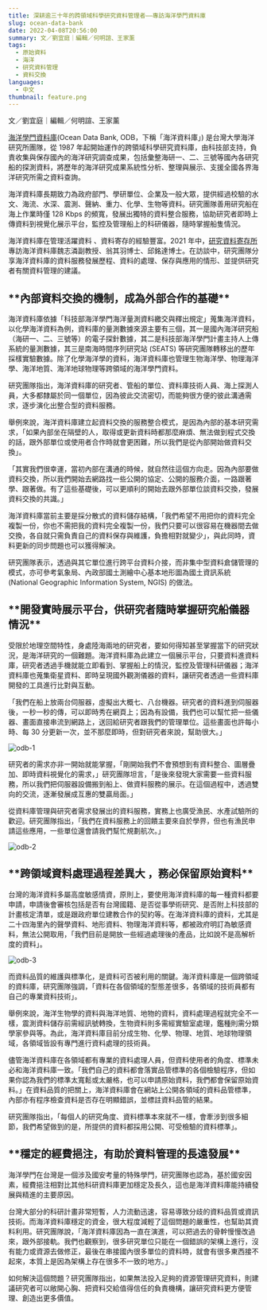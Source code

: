 ```yaml
---
title: 深耕逾三十年的跨領域科學研究資料管理者——專訪海洋學門資料庫
slug: ocean-data-bank
date: 2022-04-08T20:56:00
summary: 文／劉宜庭｜編輯／何明諠、王家薰
tags:
  - 原始資料
  - 海洋
  - 研究資料管理
  - 資料交換
languages:
  - 中文
thumbnail: feature.png
---
```

文／劉宜庭｜編輯／何明諠、王家薰

[海洋學門資料庫](https://www.odb.ntu.edu.tw/)(Ocean Data Bank, ODB，下稱「海洋資料庫」) 是台灣大學海洋研究所團隊，從 1987 年起開始運作的跨領域科學研究資料庫，由科技部支持，負責收集與保存國內的海洋研究調查成果，包括彙整海研一、二、三號等國內各研究船的探測資料，將歷年的海洋研究成果系統性分析、整理與展示、支援全國各界海洋研究所需之資料查詢。

海洋資料庫長期致力為政府部門、學研單位、企業及一般大眾，提供經過校驗的水文、海流、水深、震測、聲納、重力、化學、生物等資料。研究團隊善用研究船在海上作業時僅 128 Kbps 的頻寬，發展出獨特的資料整合服務，協助研究者即時上傳資料到視覺化展示平台，監控及管理船上的科研儀器，隨時掌握船隻情況。

海洋資料庫在管理活躍資料 、資料寄存的經驗豐富。2021 年中，[研究資料寄存所](https://data.depositar.io/about)專訪海洋資料庫魏志潾副教授、翁其羽博士、邱銘達博士。在訪談中，研究團隊分享海洋資料庫的資料服務發展歷程、資料的處理、保存與應用的情形、並提供研究者有關資料管理的建議。

## \*\*內部資料交換的機制，成為外部合作的基礎\*\*

海洋資料庫依據「科技部海洋學門海洋量測資料繳交與釋出規定」蒐集海洋資料，以化學海洋資料為例，資料庫的量測數據來源主要有三個，其一是國內海洋研究船（海研一、二、三號等）的電子探針數據，其二是科技部海洋學門計畫主持人上傳系統的量測數據，其三是南海時間序列研究站 (SEATS) 等研究團隊轉移出的歷年採樣實驗數據。除了化學海洋學的資料，海洋資料庫也管理生物海洋學、物理海洋學、海洋地質、海洋地球物理等跨領域的海洋學門資料。

研究團隊指出，海洋資料庫的研究者、管船的單位、資料庫技術人員、海上探測人員，大多都隸屬於同一個單位，因為彼此交流密切，而能夠很方便的彼此溝通需求，逐步演化出整合型的資料服務。

舉例來說，海洋資料庫建立起資料交換的服務整合模式，是因為內部的基本研究需求，「如果內部坐在隔壁的人，取得或更新資料時都那麼麻煩、無法做到程式交換的話，跟外部單位或使用者合作時就會更困難，所以我們是從內部開始做資料交換」。

「其實我們很幸運，當初內部在溝通的時候，就自然往這個方向走。因為內部要做資料交換，所以我們開始去網路找一些公開的協定、公開的服務介面，一路跟著學、跟著做。有了這些基礎後，可以更順利的開始去跟外部單位談資料交換，發展資料交換的共識。」

海洋資料庫當前主要是採分散式的資料儲存結構，「我們希望不用把你的資料完全複製一份，你也不需把我的資料完全複製一份，我們只要可以很容易在機器間去做交換，各自就只需負責自己的資料保存與維護，負擔相對就變少」，與此同時，資料更新的同步問題也可以獲得解決。

研究團隊表示，透過與其它單位進行跨平台資料介接，而非集中型資料倉儲管理的模式，亦可參考氣象局、內政部國土測繪中心基本地形圖為國土資訊系統 (National Geographic Information System, NGIS) 的做法。

## \*\*開發實時展示平台，供研究者隨時掌握研究船儀器情況\*\*

受限於地理空間特性，身處陸海兩地的研究者，要如何得知甚至掌握當下的研究狀況，是海洋研究的一個難題。海洋資料庫為此建立一個展示平台，只要資料進資料庫，研究者透過手機就能立即看到、掌握船上的情況，監控及管理科研儀器；海洋資料庫也蒐集衛星資料、即時呈現國外觀測儀器的資料，讓研究者透過一些資料庫開發的工具進行比對與互動。

「我們在船上放兩台伺服器，虛擬出大概七、八台機器。研究者的資料進到伺服器後，一秒一秒的傳，可以即時秀在網頁上；因為有設備，我們也可以幫忙把一些儀器、畫面直接串流到網路上，送回給研究者跟我們的管理單位。這些畫面也許每小時、每 30 分更新一次，並不那麼即時，但對研究者來說，幫助很大。」

![odb-1](/img/ocean-data-bank_1.png)

研究者的需求亦非一開始就能掌握，「剛開始我們不會預想到有資料整合、圖層疊加、即時資料視覺化的需求，」研究團隊坦言，「是後來發現大家需要一些資料服務，所以我們把伺服器設備搬到船上、做資料服務的展示。在這個過程中，透過雙向的交流，逐漸發展成互惠的雙贏局面。」

從資料庫管理與研究者需求發展出的資料服務，實務上也廣受漁民、水產試驗所的歡迎。研究團隊指出，「我們在資料服務上的回饋主要來自於學界，但也有漁民申請這些應用，一些單位還會請我們幫忙規劃航次。」

![odb-2](/img/ocean-data-bank_2.png)

## \*\*跨領域資料處理過程差異大 ，務必保留原始資料\*\*

台灣的海洋資料多屬高度敏感情資，原則上，要使用海洋資料庫的每一種資料都要申請，申請後會審核包括是否有台灣國籍、是否從事學術研究、是否附上科技部的計畫核定清單，或是跟政府單位建教合作的契約等。在海洋資料庫的資料，尤其是二十四海里內的聲學資料、地形資料、物理海洋資料等，都被政府明訂為敏感資料，無法公開取用，「我們目前是開放一些經過處理後的產品，比如說不是高解析度的資料」。

![odb-3](/img/ocean-data-bank_3.png)

而資料品質的維護與標準化，是資料可否被利用的關鍵。海洋資料庫是一個跨領域的資料庫，研究團隊強調，「資料在各個領域的型態差很多，各領域的技術員都有自己的專業資料技術」。

舉例來說，海洋生物學的資料與海洋地質、地物的資料，資料處理過程就完全不一樣，震測資料儲存前需經訊號轉換，生物資料則多需經實驗室處理，鑑種則需分類學家參與等。為此，海洋資料庫目前分成生物、化學、物理、地質、地球物理領域，各領域皆設有專門進行資料處理的技術員。

儘管海洋資料庫在各領域都有專業的資料處理人員，但資料使用者的角度、標準未必和海洋資料庫一致。「我們自己的資料都會落實品管標準的各個檢驗程序，但如果你認為我們的標準太寬鬆或太嚴格，也可以申請原始資料，我們都會保留原始資料。」在資料品質的把關上，海洋資料庫會在網站上公開各領域的資料品管標準，內部亦有程序檢查資料是否存在明顯錯誤，並標註資料品管的結果。

研究團隊指出，「每個人的研究角度、資料標準本來就不一樣，會牽涉到很多細節，我們希望做到的是，所提供的資料都採用公開、可受檢驗的資料標準」。

## \*\*穩定的經費挹注，有助於資料管理的長遠發展\*\*

海洋學門在台灣是一個涉及國安考量的特殊學門，研究團隊也認為，基於國安因素，經費挹注相對比其他科研資料庫更加穩定及長久，這也是海洋資料庫能持續發展與精進的主要原因。

台灣大部分的科研計畫非常短暫，人力流動迅速，容易導致分歧的資料品質或資訊技術。而海洋資料庫穩定的資金，很大程度減輕了這個問題的嚴重性，也幫助其資料利用。研究團隊說，「海洋資料庫因為一直在演進，可以把過去的骨幹慢慢改過來，跟外部接軌。我們也觀察到，很多研究單位只能在一個錯誤的架構上進行，沒有能力或資源去做修正，最後在串接國內很多單位的資料時，就會有很多東西接不起來，本質上是因為架構上存在很多不一致的地方。」

如何解決這個問題？研究團隊指出，如果無法投入足夠的資源管理研究資料，則建議研究者可以敞開心胸、把資料交給值得信任的負責機構，讓研究資料更方便管理、創造出更多價值。
